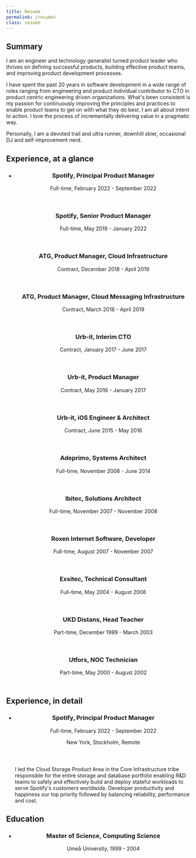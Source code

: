 ```yaml
---
title: Resume
permalink: /resume/
class: resume
---
```

<div class="summary">
  <h2>Summary</h2>
  <p>
    I am an engineer and technology generalist turned product leader who thrives on defining successful products,
    building
    effective product teams, and improving product development processes.
  </p>
  <p>
    I have spent the past 20 years in software development in a wide range of roles ranging from engineering and product
    individual contributor to CTO in product centric engineering driven organizations. What's been consistent is my
    passion for continuously improving the principles and practices to enable product teams to get on with what they do
    best. I am all about intent to action. I love the process of incrementally delivering value in a pragmatic way.
  </p>
  <p>
    Personally, I am a devoted trail and ultra runner, downhill skier, occasional DJ and self-improvement nerd.
  </p>
</div>

<div class="experience-overview">
  <h2>Experience, at a glance</h2>
  <ul>
    <li>
      <article class="experience spotify">
        <header>
          <h3>Spotify, Principal Product Manager</h3>
          <time>Full-time, February 2022 - September 2022</time>
        </header>
      </article>
      <article class="experience spotify">
        <header>
          <h3>Spotify, Senior Product Manager</h3>
          <time>Full-time, May 2019 - January 2022</time>
        </header>
      </article>
      <article class="experience atg">
        <header>
          <h3>ATG, Product Manager, Cloud Infrastructure</h3>
          <time>Contract, December 2018 - April 2019</time>
        </header>
      </article>
      <article class="experience atg">
        <header>
          <h3>ATG, Product Manager, Cloud Messaging Infrastructure</h3>
          <time>Contract, March 2018 - April 2019</time>
        </header>
      </article>
      <article class="experience urb-it">
        <header>
          <h3>Urb-it, Interim CTO</h3>
          <time>Contract, January 2017 - June 2017</time>
        </header>
      </article>
      <article class="experience urb-it">
        <header>
          <h3>Urb-it, Product Manager</h3>
          <time>Contract, May 2016 - January 2017</time>
        </header>
      </article>
      <article class="experience urb-it">
        <header>
          <h3>Urb-it, iOS Engineer & Architect</h3>
          <time>Contract, June 2015 - May 2016</time>
        </header>
      </article>
      <article class="experience adeprimo">
        <header>
          <h3>Adeprimo, Systems Architect</h3>
          <time>Full-time, November 2008 - June 2014</time>
        </header>
      </article>
      <article class="experience ibitec">
        <header>
          <h3>Ibitec, Solutions Architect</h3>
          <time>Full-time, November 2007 - November 2008</time>
        </header>
      </article>
      <article class="experience roxen">
        <header>
          <h3>Roxen Internet Software, Developer</h3>
          <time>Full-time, August 2007 - November 2007</time>
        </header>
      </article>
      <article class="experience exsitec">
        <header>
          <h3>Exsitec, Technical Consultant</h3>
          <time>Full-time, May 2004 - August 2006</time>
        </header>
      </article>
      <article class="experience ukd">
        <header>
          <h3>UKD Distans, Head Teacher</h3>
          <time>Part-time, December 1999 - March 2003</time>
        </header>
      </article>
      <article class="experience utfors">
        <header>
          <h3>Utfors, NOC Technician</h3>
          <time>Part-time, May 2000 - August 2002</time>
        </header>
      </article>
    </li>
  </ul>
</div>

<div class="experience-detail">
  <h2>Experience, in detail</h2>
  <ul>
    <li>
      <article class="experience spotify">
        <header>
          <h3>Spotify, Principal Product Manager</h3>
          <time>Full-time, February 2022 - September 2022</time>
          <p>New York, Stockholm, Remote</p>
        </header>
        <section>
          <p>
            I led the Cloud Storage Product Area in the Core Infrastructure tribe responsible for the entire storage and
            database portfolio enabling R&D teams to safely and effectively build and deploy stateful workloads to serve
            Spotify's customers worldwide. Developer productivity and happiness our top priority followed by balancing
            reliability, performance and cost.
          </p>
        </section>
      </article>
    </li>
  </ul>
</div>

<div class="education">
  <h2>Education</h2>
  <ul>
    <li>
      <article class="experience umu">
        <header>
          <h3>Master of Science, Computing Science</h3>
          <time>Umeå University, 1999 - 2004</time>
        </header>
      </article>
    </li>
  </ul>
</div>
